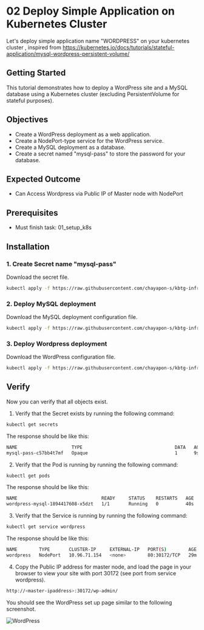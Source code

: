 # 02 Deploy Simple Application on Kubernetes Cluster
Let's deploy simple application name "WORDPRESS" on your kubernetes cluster 
, inspired from https://kubernetes.io/docs/tutorials/stateful-application/mysql-wordpress-persistent-volume/
<!-- -- -- -- -- -- -- -- -- -- -- -- -- -- -- -- -- -- -- -- -- -- -- -->

## Getting Started
This tutorial demonstrates how to deploy a WordPress site and a MySQL database using a Kubernetes cluster (excluding PersistentVolume for stateful purposes).

## Objectives
- Create a WordPress deployment as a web application.
- Create a NodePort-type service for the WordPress service.
- Create a MySQL deployment as a database.
- Create a secret named "mysql-pass" to store the password for your database.

## Expected Outcome
- Can Access Wordpress via Public IP of Master node with NodePort

## Prerequisites
- Must finish task: 01_setup_k8s


## Installation
### 1. Create Secret name "mysql-pass"

Download the secret file.
```sh
kubectl apply -f https://raw.githubusercontent.com/chayapon-s/kbtg-infra-kampus-bootcamp2024/main/instruction_day1/yaml/mysql-pass-secret.yml
```

### 2. Deploy MySQL deployment

Download the MySQL deployment configuration file.
```sh
kubectl apply -f https://raw.githubusercontent.com/chayapon-s/kbtg-infra-kampus-bootcamp2024/main/instruction_day1/yaml/mysql-deployment.yaml
```

### 3. Deploy Wordpress deployment

Download the WordPress configuration file.
```sh
kubectl apply -f https://raw.githubusercontent.com/chayapon-s/kbtg-infra-kampus-bootcamp2024/main/instruction_day1/yaml/wordpress-deployment.yaml
```

## Verify
Now you can verify that all objects exist.

1. Verify that the Secret exists by running the following command:
```sh
kubectl get secrets
```

The response should be like this:
```sh
NAME                    TYPE                                  DATA   AGE
mysql-pass-c57bb4t7mf   Opaque                                1      9s
```

2. Verify that the Pod is running by running the following command:
```sh
kubectl get pods
```

The response should be like this:
```sh
NAME                               READY     STATUS    RESTARTS   AGE
wordpress-mysql-1894417608-x5dzt   1/1       Running   0          40s
```

3. Verify that the Service is running by running the following command:
```sh
kubectl get service wordpress
```

The response should be like this:
```sh
NAME        TYPE       CLUSTER-IP     EXTERNAL-IP   PORT(S)        AGE
wordpress   NodePort   10.96.71.154   <none>        80:30172/TCP   29m
```

4. Copy the Public IP address for master node, and load the page in your browser to view your site with port 30172 (see port from service wordpress).
```sh
http://<master-ipaddress>:30172/wp-admin/
```

You should see the WordPress set up page similar to the following screenshot.

![WordPress](https://github.com/chayapon-s/kbtg-infra-kampus-bootcamp2024/assets/49383429/ca9e0dc0-8d9d-48a8-b368-4948678dc80b)